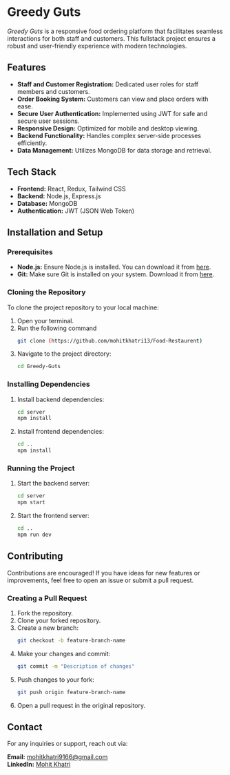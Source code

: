 
# Greedy Guts

*Greedy Guts* is a responsive food ordering platform that facilitates seamless interactions for both staff and customers. This fullstack project ensures a robust and user-friendly experience with modern technologies.

## Features

- **Staff and Customer Registration:** Dedicated user roles for staff members and customers.
- **Order Booking System:** Customers can view and place orders with ease.
- **Secure User Authentication:** Implemented using JWT for safe and secure user sessions.
- **Responsive Design:** Optimized for mobile and desktop viewing.
- **Backend Functionality:** Handles complex server-side processes efficiently.
- **Data Management:** Utilizes MongoDB for data storage and retrieval.

## Tech Stack

- **Frontend:** React, Redux, Tailwind CSS
- **Backend:** Node.js, Express.js
- **Database:** MongoDB
- **Authentication:** JWT (JSON Web Token)

## Installation and Setup

### Prerequisites

- **Node.js:** Ensure Node.js is installed. You can download it from [here](https://nodejs.org/).
- **Git:** Make sure Git is installed on your system. Download it from [here](https://git-scm.com/).

### Cloning the Repository

To clone the project repository to your local machine:

1. Open your terminal.
2. Run the following command
   ```bash
   git clone (https://github.com/mohitkhatri13/Food-Restaurent)
   ```
3. Navigate to the project directory:
   ```bash
   cd Greedy-Guts
   ```

### Installing Dependencies

1. Install backend dependencies:
   ```bash
   cd server
   npm install
   ```
2. Install frontend dependencies:
   ```bash
   cd ..
   npm install
   ```

### Running the Project

1. Start the backend server:
   ```bash
   cd server
   npm start
   ```
2. Start the frontend server:
   ```bash
   cd ..
   npm run dev
   ```


## Contributing

Contributions are encouraged! If you have ideas for new features or improvements, feel free to open an issue or submit a pull request.

### Creating a Pull Request

1. Fork the repository.
2. Clone your forked repository.
3. Create a new branch:
   ```bash
   git checkout -b feature-branch-name
   ```
4. Make your changes and commit:
   ```bash
   git commit -m "Description of changes"
   ```
5. Push changes to your fork:
   ```bash
   git push origin feature-branch-name
   ```
6. Open a pull request in the original repository.

## Contact

For any inquiries or support, reach out via:

**Email:** mohitkhatri9166@gmail.com  
**LinkedIn:** [Mohit Khatri](https://www.linkedin.com/in/mohit-khatri-138588220/)
